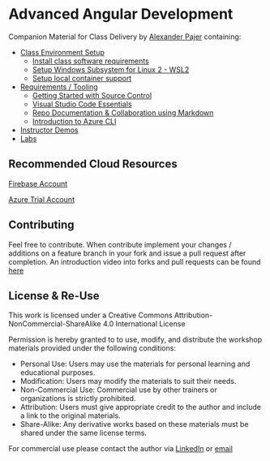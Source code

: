 ﻿# Advanced Angular Development

Companion Material for Class Delivery by [Alexander Pajer](https://github.com/arambazamba) containing:

- [Class Environment Setup](./setup)
  - [Install class software requirements](./setup/)
  - [Setup Windows Subsystem for Linux 2 - WSL2](./setup/windows-subsystem-linux/)
  - [Setup local container support](./setup/docker/)
- [Requirements / Tooling](./tooling)
  - [Getting Started with Source Control](./tooling/01-git)
  - [Visual Studio Code Essentials](./tooling/02-vs-code)
  - [Repo Documentation & Collaboration using Markdown](./tooling/03-markdown)
  - [Introduction to Azure CLI](./tooling/04-cli)
- [Instructor Demos](./demos)
- [Labs](./labs)

## Recommended Cloud Resources

[Firebase Account](https://firebase.google.com/)

[Azure Trial Account](https://azure.microsoft.com/en-us/free/)

## Contributing

Feel free to contribute. When contribute implement your changes / additions on a feature branch in your fork and issue a pull request after completion. An introduction video into forks and pull requests can be found [here](https://www.youtube.com/watch?v=nT8KGYVurIU)

## License & Re-Use

This work is licensed under a Creative Commons Attribution-NonCommercial-ShareAlike 4.0 International License

Permission is hereby granted to to use, modify, and distribute the workshop materials provided under the following conditions:

- Personal Use: Users may use the materials for personal learning and educational purposes.
- Modification: Users may modify the materials to suit their needs.
- Non-Commercial Use: Commercial use by other trainers or organizations is strictly prohibited.
- Attribution: Users must give appropriate credit to the author and include a link to the original materials.
- Share-Alike: Any derivative works based on these materials must be shared under the same license terms.

For commercial use please contact the author via [LinkedIn](https://www.linkedin.com/in/alexander-pajer-3bb26511a/) or [email](mailto:alexander.pajer@integrations.at)